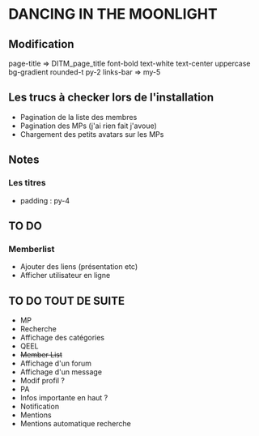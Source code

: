# DANCING IN THE MOONLIGHT

## Modification
page-title => DITM_page_title font-bold text-white text-center uppercase bg-gradient rounded-t py-2
links-bar => my-5

## Les trucs à checker lors de l'installation
* Pagination de la liste des membres
* Pagination des MPs (j'ai rien fait j'avoue)
* Chargement des petits avatars sur les MPs

## Notes
### Les titres
* padding : py-4

## TO DO
### Memberlist
* Ajouter des liens (présentation etc)
* Afficher utilisateur en ligne

## TO DO TOUT DE SUITE
* MP
* Recherche
* Affichage des catégories
* QEEL
* ~~Member List~~
* Affichage d'un forum
* Affichage d'un message
* Modif profil ?
* PA
* Infos importante en haut ?
* Notification
* Mentions
* Mentions automatique recherche